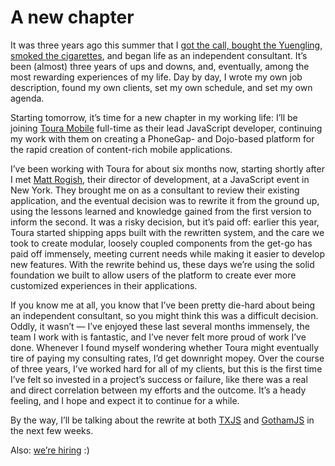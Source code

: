 # A new chapter

<p>It was three years ago this summer that I <a href="http://blog.rebeccamurphey.com/2-years-in-some-thoughts-on-working-for-mysel">got the call, bought the Yuengling, smoked the cigarettes</a>, and began life as an independent consultant. It&rsquo;s been (almost) three years of ups and downs, and, eventually, among the most rewarding experiences of my life. Day by day, I wrote my own job description, found my own clients, set my own schedule, and set my own agenda.</p>

<p>Starting tomorrow, it&rsquo;s time for a new chapter in my working life: I&rsquo;ll be joining <a href="http://toura.com">Toura Mobile</a> full-time as their lead JavaScript developer, continuing my work with them on creating a PhoneGap- and Dojo-based platform for the rapid creation of content-rich mobile applications.</p>

<p>I&rsquo;ve been working with Toura for about six months now, starting shortly after I met <a href="http://twitter.com/MattRogish">Matt Rogish</a>, their director of development, at a JavaScript event in New York. They brought me on as a consultant to review their existing application, and the eventual decision was to rewrite it from the ground up, using the lessons learned and knowledge gained from the first version to inform the second. It was a risky decision, but it&rsquo;s paid off: earlier this year, Toura started shipping apps built with the rewritten system, and the care we took to create modular, loosely coupled components from the get-go has paid off immensely, meeting current needs while making it easier to develop new features. With the rewrite behind us, these days we&rsquo;re using the solid foundation we built to allow users of the platform to create ever more customized experiences in their applications.</p>

<p>If you know me at all, you know that I&rsquo;ve been pretty die-hard about being an independent consultant, so you might think this was a difficult decision. Oddly, it wasn&rsquo;t &mdash; I&rsquo;ve enjoyed these last several months immensely, the team I work with is fantastic, and I&rsquo;ve never felt more proud of work I&rsquo;ve done. Whenever I found myself wondering whether Toura might eventually tire of paying my consulting rates, I&rsquo;d get downright mopey. Over the course of three years, I&rsquo;ve worked hard for all of my clients, but this is the first time I&rsquo;ve felt so invested in a project&rsquo;s success or failure, like there was a real and direct correlation between my efforts and the outcome. It&rsquo;s a heady feeling, and I hope and expect it to continue for a while.</p>

<p>By the way, I&rsquo;ll be talking about the rewrite at both <a href="http://2011.texasjavascript.com">TXJS</a> and <a href="http://gothamjs.com">GothamJS</a> in the next few weeks.</p>

<p>Also: <a href="http://toura.com/about/jobs/">we&rsquo;re hiring</a> :)</p>
